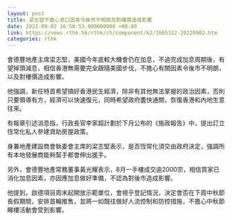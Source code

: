 ```yaml
---
layout: post
title: 梁志堅不擔心息口因素令後市不明朗及對樓價造成影響
date: 2022-09-02 16:58:53.000000000 +08:00
link: https://news.rthk.hk/rthk/ch/component/k2/1665312-20220902.htm
categories: rthk
---
```


會德豐地產主席梁志堅，美國今年底較大機會仍在加息，不過完成加息周期後，有望掉頭減息，相信香港無需要完全跟隨美國步伐，不擔心有關因素令後市不明朗，以及對樓價造成影響。

他強調，新任特首希望搞好香港民生經濟，除非有其他無法掌握的政治因素，否則只要領導有方，經濟可以快速復元，同時希望政府盡快通關，恢復香港和內地生意往來。

有報章引述消息指，行政長官李家超計劃於下月公布的《施政報告》中，提出訂立恆常化私人參建資助房屋政策。

身兼地產建設商會執委會主席的梁志堅表示，是否恆常化須交由政府決定，強調所有本地發展商能夠幫手都會伸出援手。

另外，會德豐地產常務董事黃光耀表示，8月一手樓成交逾2000宗，相信買家已消化加息因素，亦因應加息做好準備，不認為對後市造成影響。

他提到，啟德項目周末起開放示範單位，會視乎登記情況，決定會否在下周中秋節長假期間，安排首輪推售，並將一如既往做好人流控制和防控措施，不擔心中秋節睇樓活動會受到影響。
